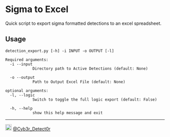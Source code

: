 # Sigma to Excel
Quick script to export sigma formatted detections to an excel spreadsheet.  
  
## Usage
  
```
detection_export.py [-h] -i INPUT -o OUTPUT [-l]

Required arguments:
  -i --input
            Directory path to Active Detections (default: None)

  -o --output
            Path to Output Excel File (default: None)

optional arguments:
  -l, --logic
            Switch to toggle the full logic export (default: False)

  -h, --help
            show this help message and exit
```
  
----  
<img src="https://cdn.cdnlogo.com/logos/t/48/twitter.png" width="20px"> [@Cyb3r_Detect0r](https://twitter.com/Cyb3r_Detect0r)